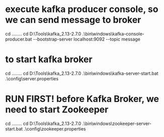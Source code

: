 # execute kafka producer console, so we can send message to broker
cd ..\..\..\..
cd D:\Tools\kafka_2.13-2.7.0
.\bin\windows\kafka-console-producer.bat --bootstrap-server localhost:9092 --topic message

# to start kafka broker
cd ..\..\..\..
cd D:\Tools\kafka_2.13-2.7.0
.\bin\windows\kafka-server-start.bat .\config\server.properties

# RUN FIRST! before Kafka Broker, we need to start Zookeeper
cd ..\..\..\..
cd D:\Tools\kafka_2.13-2.7.0
.\bin\windows\zookeeper-server-start.bat .\config\zookeeper.properties